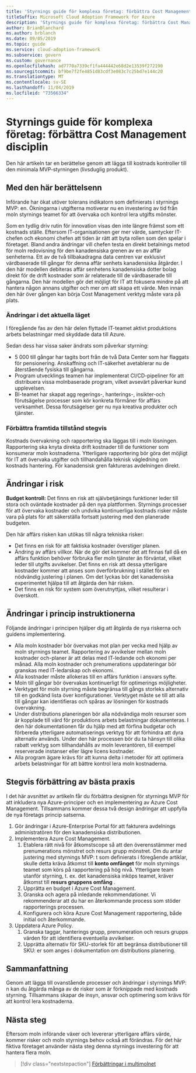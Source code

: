 ```yaml
---
title: 'Styrnings guide för komplexa företag: förbättra Cost Management disciplin'
titleSuffix: Microsoft Cloud Adoption Framework for Azure
description: 'Styrnings guide för komplexa företag: förbättra Cost Management disciplin'
author: BrianBlanchard
ms.author: brblanch
ms.date: 09/05/2019
ms.topic: guide
ms.service: cloud-adoption-framework
ms.subservice: govern
ms.custom: governance
ms.openlocfilehash: ad7770a7339cf1fa444442e68d2e13539f272190
ms.sourcegitcommit: bf9be7f2fe4851d83cdf3e083c7c25bd7e144c20
ms.translationtype: MT
ms.contentlocale: sv-SE
ms.lasthandoff: 11/04/2019
ms.locfileid: "73566334"
---
```

# <a name="governance-guide-for-complex-enterprises-improve-the-cost-management-discipline"></a>Styrnings guide för komplexa företag: förbättra Cost Management disciplin

Den här artikeln tar en berättelse genom att lägga till kostnads kontroller till den minimala MVP-styrningen (livsduglig produkt).

## <a name="advancing-the-narrative"></a>Med den här berättelsenn

Införande har ökat utöver tolerans indikatorn som definierats i styrnings MVP: en. Ökningarna i utgifterna motiverar nu en investering av tid från moln styrnings teamet för att övervaka och kontrol lera utgifts mönster.

Som en tydlig driv rutin för innovation visas den inte längre främst som ett kostnads ställe. Eftersom IT-organisationen ger mer värde, samtycker IT-chefen och ekonomi chefen att tiden är rätt att byta rollen som den spelar i företaget. Bland andra ändringar vill chefen testa en direkt betalnings metod för moln redovisning för den kanadensiska grenen av en av affär senheterna. Ett av de två tillbakadragna data centren var exklusivt värdbaserade till gångar för denna affär senhets kanadensiska åtgärder. I den här modellen debiteras affär senhetens kanadensiska dotter bolag direkt för de drift kostnader som är relaterade till de värdbaserade till gångarna. Den här modellen gör det möjligt för IT att fokusera mindre på att hantera någon annans utgifter och mer om att skapa ett värde. Men innan den här över gången kan börja Cost Management verktyg måste vara på plats.

### <a name="changes-in-the-current-state"></a>Ändringar i det aktuella läget

I föregående fas av den här delen flyttade IT-teamet aktivt produktions arbets belastningar med skyddade data till Azure.

Sedan dess har vissa saker ändrats som påverkar styrning:

- 5 000 till gångar har tagits bort från de två Data Center som har flaggats för pensionering. Anskaffning och IT-säkerhet avetablerar nu de återstående fysiska till gångarna.
- Program utvecklings teamen har implementerat CI/CD-pipeliner för att distribuera vissa molnbaserade program, vilket avsevärt påverkar kund upplevelsen.
- BI-teamet har skapat agg regerings-, hanterings-, insikter-och förutsägelse processer som kör konkreta förmåner för affärs verksamhet. Dessa förutsägelser ger nu nya kreativa produkter och tjänster.

### <a name="incrementally-improve-the-future-state"></a>Förbättra framtida tillstånd stegvis

Kostnads övervakning och rapportering ska läggas till i moln lösningen. Rapportering ska knyta direkta drift kostnader till de funktioner som konsumerar moln kostnaderna. Ytterligare rapportering bör göra det möjligt för IT att övervaka utgifter och tillhandahålla teknisk vägledning om kostnads hantering. För kanadensisk gren faktureras avdelningen direkt.

## <a name="changes-in-risk"></a>Ändringar i risk

**Budget kontroll:** Det finns en risk att självbetjänings funktioner leder till stora och oväntade kostnader på den nya plattformen. Styrnings processer för att övervaka kostnader och undvika kontinuerliga kostnads risker måste vara på plats för att säkerställa fortsatt justering med den planerade budgeten.

Den här affärs risken kan utökas till några tekniska risker:

- Det finns en risk för att faktiska kostnader överstiger planen.
- Ändring av affärs villkor. När de gör det kommer det att finnas fall då en affärs funktion behöver förbruka fler moln tjänster än förväntat, vilket leder till utgifts avvikelser. Det finns en risk att dessa ytterligare kostnader kommer att anses som överförbrukning i stället för en nödvändig justering i planen. Om det lyckas bör det kanadensiska experimentet hjälpa till att åtgärda den här risken.
- Det finns en risk för system som överutnyttjas, vilket resulterar i överskott.

## <a name="changes-to-the-policy-statements"></a>Ändringar i princip instruktionerna

Följande ändringar i principen hjälper dig att åtgärda de nya riskerna och guidens implementering.

- Alla moln kostnader bör övervakas mot plan per vecka med hjälp av moln styrnings teamet. Rapportering av avvikelser mellan moln kostnader och-planer är att delas med IT-ledande och ekonomi per månad. Alla moln kostnader och prenumerations uppdateringar bör granskas med IT-ledarskap och ekonomi.
- Alla kostnader måste allokeras till en affärs funktion i ansvars syfte.
- Moln till gångar bör övervakas kontinuerligt för optimerings möjligheter.
- Verktyget för moln styrning måste begränsa till gångs storleks alternativ till en godkänd lista över konfigurationer. Verktyget måste se till att alla till gångar kan identifieras och spåras av lösningen för kostnads övervakning.
- Under distributions planeringen bör alla nödvändiga moln resurser som är kopplade till värd för produktions arbets belastningar dokumenteras. I den här dokumentationen får du hjälp med att förfina budgetar och förbereda ytterligare automatiserings verktyg för att förhindra att dyra alternativ används. Under den här processen bör du ta hänsyn till olika rabatt verktyg som tillhandahålls av moln leverantören, till exempel reserverade instanser eller lägre licens kostnader.
- Alla program ägare krävs för att kunna delta i metoder för att optimera arbets belastningar för att bättre kontrol lera moln kostnaderna.

## <a name="incremental-improvement-of-the-best-practices"></a>Stegvis förbättring av bästa praxis

I det här avsnittet av artikeln får du förbättra designen för styrnings MVP för att inkludera nya Azure-principer och en implementering av Azure Cost Management. Tillsammans kommer dessa två design ändringar att uppfylla de nya företags princip satserna.

1. Gör ändringar i Azure-Enterprise Portal för att fakturera avdelnings administratören för den kanadensiska distributionen.
2. Implementera Azure Cost Management.
    1. Etablera rätt nivå för åtkomstscope så att den överensstämmer med prenumerations mönstret och resurs grupp mönstret. Om du antar justering med styrnings MVP: t som definierats i föregående artiklar, skulle detta kräva åtkomst till **konto omfånget** för moln styrnings teamet som körs på rapportering på hög nivå. Ytterligare team utanför styrning, t. ex. det kanadensiska inköps teamet, kräver åtkomst till **resurs gruppens omfång** .
    2. Upprätta en budget i Azure Cost Management.
    3. Granska och agera på inledande rekommendationer. Vi rekommenderar att du har en återkommande process som stöder rapporterings processen.
    4. Konfigurera och köra Azure Cost Management rapportering, både initial och återkommande.
3. Uppdatera Azure Policy.
    1. Granska taggar, hanterings grupp, prenumeration och resurs grupps värden för att identifiera eventuella avvikelser.
    2. Upprätta alternativ för SKU-storlek för att begränsa distributioner till SKU: er som anges i dokumentation om distributions planering.

## <a name="conclusion"></a>Sammanfattning

Genom att lägga till ovanstående processer och ändringar i styrnings MVP: n kan du åtgärda många av de risker som är förknippade med kostnads styrning. Tillsammans skapar de insyn, ansvar och optimering som krävs för att kontrol lera kostnaderna.

## <a name="next-steps"></a>Nästa steg

Eftersom moln införande växer och levererar ytterligare affärs värde, kommer risker och moln styrnings behov också att förändras. För det här fiktiva företaget använder nästa steg denna styrnings investering för att hantera flera moln.

> [!div class="nextstepaction"]
> [Förbättringar i multimolnet](./multicloud-improvement.md)
